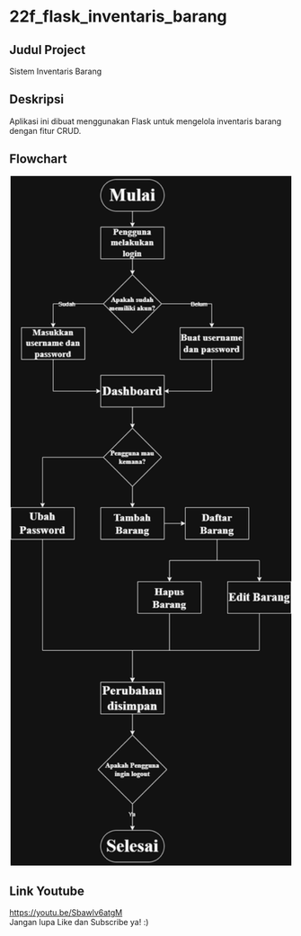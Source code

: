 # 22f_flask_inventaris_barang

## Judul Project 
Sistem Inventaris Barang

## Deskripsi
Aplikasi ini dibuat menggunakan Flask untuk mengelola inventaris barang dengan fitur CRUD.

## Flowchart
<p align="center">
  <img src="Flowchart/flowchart.png" alt="Flowchart" width="500">
</p>

## Link Youtube
https://youtu.be/Sbawlv6atgM<br>
Jangan lupa Like dan Subscribe ya! :)
